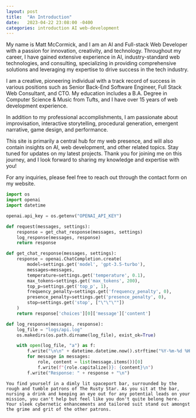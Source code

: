 ```yaml
---
layout: post
title:  "An Introduction"
date:   2023-04-22 23:08:00 -0400
categories: introduction AI web-development
---
```


My name is Matt McCormick, and I am an AI and Full-stack Web Developer with a passion for innovation, creativity, and technology. Throughout my career, I have gained extensive experience in AI, industry-standard web technologies, and consulting, specializing in providing comprehensive solutions and leveraging my expertise to drive success in the tech industry.

I am a creative, pioneering individual with a track record of success in various positions such as Senior Back-End Software Engineer, Full Stack Web Consultant, and CTO. My education includes a B.A. Degree in Computer Science & Music from Tufts, and I have over 15 years of web development experience.

In addition to my professional accomplishments, I am passionate about improvisation, interactive storytelling, procedural generation, emergent narrative, game design, and performance.

This site is primarily a central hub for my web presence, and will also contain insights on AI, web development, and other related topics. Stay tuned for updates on my latest projects. Thank you for joining me on this journey, and I look forward to sharing my knowledge and expertise with you!

For any inquiries, please feel free to reach out through the contact form on my website.

```python
import os
import openai
import datetime

openai.api_key = os.getenv("OPENAI_API_KEY")

def request(messages, settings):
    response = get_chat_response(messages, settings)
    log_response(messages, response)
    return response

def get_chat_response(messages, settings):
    response = openai.ChatCompletion.create(
        model=settings.get('model', 'gpt-3.5-turbo'),
        messages=messages,
        temperature=settings.get('temperature', 0.1),
        max_tokens=settings.get('max_tokens', 200),
        top_p=settings.get('top_p', 1),
        frequency_penalty=settings.get('frequency_penalty', 0),
        presence_penalty=settings.get('presence_penalty', 0),
        stop=settings.get('stop', ["\"\"\""])
    )
    return response['choices'][0]['message']['content']

def log_response(messages, response):
    log_file = "logs/api.log"
    os.makedirs(os.path.dirname(log_file), exist_ok=True)

    with open(log_file, "a") as f:
        f.write("\n\n" + datetime.datetime.now().strftime("%Y-%m-%d %H:%M:%S") + "\n")
        for message in messages:
            role, content = list(message.items())[0]
            f.write(f"{role.capitalize()}: {content}\n")
        f.write("Response: " + response + "\n")

```

```You find yourself in a dimly lit spaceport bar, surrounded by the rough and tumble patrons of The Rusty Star. As you sit at the bar, nursing a drink and keeping an eye out for any potential leads on your mission, you can't help but feel like you don't quite belong here. Your sleek cybernetic enhancements and tailored suit stand out amongst the grime and grit of the other patrons.```